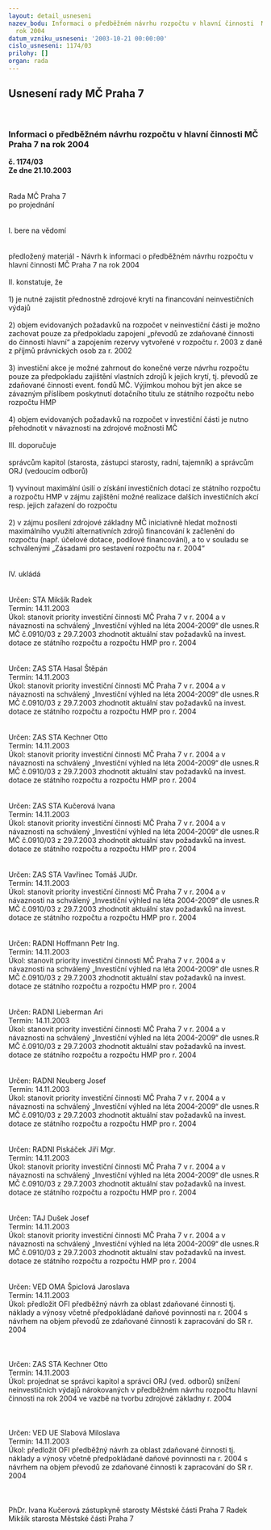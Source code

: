 ```yaml
---
layout: detail_usneseni
nazev_bodu: Informaci o předběžném návrhu rozpočtu v hlavní činnosti  MČ Praha 7 na
  rok 2004
datum_vzniku_usneseni: '2003-10-21 00:00:00'
cislo_usneseni: 1174/03
prilohy: []
organ: rada
---
```

<div id="ucUsn_pList" class="usn">
	<span><h2>Usnesení rady MČ Praha 7 </h2>
<br></span><div class="standBody">
<span><h3>Informaci o předběžném návrhu rozpočtu v hlavní činnosti  MČ Praha 7 na rok 2004</h3></span><div class="center">
		<strong>č. 1174/03</strong><br>
	</div>
<div class="center">
		<strong>Ze dne 21.10.2003</strong><br><br>
	</div>
<br>Rada MČ Praha 7<br>po projednání<br><br><br>I.	bere na vědomí<br><br> <br>předložený materiál - Návrh k informaci o předběžném návrhu rozpočtu v hlavní činnosti MČ Praha 7 na rok 2004<br><br>II.	konstatuje, že <br><br>1) je nutné zajistit přednostně zdrojové krytí na financování neinvestičních výdajů<br><br>2) objem evidovaných požadavků na rozpočet v neinvestiční části je možno zachovat pouze za předpokladu zapojení  „převodů ze zdaňované činnosti do činnosti hlavní“ a zapojením rezervy vytvořené v rozpočtu r. 2003  z daně z příjmů právnických osob za r. 2002<br><br>3) investiční akce je možné zahrnout do konečné verze návrhu rozpočtu pouze za předpokladu zajištění vlastních zdrojů k jejich krytí, tj. převodů ze zdaňované činnosti event. fondů MČ. Výjimkou mohou být jen akce se závazným příslibem poskytnutí dotačního titulu ze státního rozpočtu nebo rozpočtu HMP<br><br>4) objem evidovaných požadavků na rozpočet v investiční části je nutno přehodnotit v návaznosti na zdrojové možnosti MČ <br><br>III.	doporučuje<br><br>správcům kapitol (starosta, zástupci starosty, radní, tajemník) a správcům ORJ (vedoucím  odborů)<br><br>1) vyvinout maximální úsilí o získání investičních dotací ze státního rozpočtu a rozpočtu HMP v zájmu zajištění možné realizace dalších investičních akcí resp. jejich zařazení do rozpočtu <br><br>2) v zájmu posílení zdrojové základny MČ iniciativně hledat možnosti maximálního využití alternativních zdrojů financování k začlenění do rozpočtu (např. účelové dotace, podílové financování), a to v souladu se schválenými „Zásadami pro sestavení rozpočtu na r. 2004“<br><br><br>IV.	ukládá <br><br> <br>Určen:	STA Mikšík Radek<br>Termín: 14.11.2003<br>Úkol:	stanovit priority investiční  činnosti MČ Praha 7 v r. 2004 a v návaznosti na schválený „Investiční výhled na léta 2004-2009“ dle usnes.R MČ č.0910/03 z 29.7.2003 zhodnotit aktuální stav požadavků na invest. dotace ze státního  rozpočtu  a rozpočtu  HMP pro r. 2004<br> <br> <br>Určen:	ZAS STA Hasal Štěpán<br>Termín: 14.11.2003<br>Úkol:	stanovit priority investiční  činnosti MČ Praha 7 v r. 2004 a v návaznosti na schválený „Investiční výhled na léta 2004-2009“ dle usnes.R MČ č.0910/03 z 29.7.2003 zhodnotit aktuální stav požadavků na invest. dotace ze státního  rozpočtu  a rozpočtu  HMP pro r. 2004<br> <br> <br>Určen:	ZAS STA Kechner Otto<br>Termín: 14.11.2003<br>Úkol:	stanovit priority investiční  činnosti MČ Praha 7 v r. 2004 a v návaznosti na schválený „Investiční výhled na léta 2004-2009“ dle usnes.R MČ č.0910/03 z 29.7.2003 zhodnotit aktuální stav požadavků na invest. dotace ze státního  rozpočtu  a rozpočtu  HMP pro r. 2004<br> <br> <br>Určen:	ZAS STA Kučerová Ivana<br>Termín: 14.11.2003<br>Úkol:	stanovit priority investiční  činnosti MČ Praha 7 v r. 2004 a v návaznosti na schválený „Investiční výhled na léta 2004-2009“ dle usnes.R MČ č.0910/03 z 29.7.2003 zhodnotit aktuální stav požadavků na invest. dotace ze státního  rozpočtu  a rozpočtu  HMP pro r. 2004<br> <br> <br>Určen:	ZAS STA Vavřinec Tomáš JUDr.<br>Termín: 14.11.2003<br>Úkol:	stanovit priority investiční  činnosti MČ Praha 7 v r. 2004 a v návaznosti na schválený „Investiční výhled na léta 2004-2009“ dle usnes.R MČ č.0910/03 z 29.7.2003 zhodnotit aktuální stav požadavků na invest. dotace ze státního  rozpočtu  a rozpočtu  HMP pro r. 2004<br> <br> <br>Určen:	RADNI Hoffmann Petr Ing.<br>Termín: 14.11.2003<br>Úkol:	stanovit priority investiční  činnosti MČ Praha 7 v r. 2004 a v návaznosti na schválený „Investiční výhled na léta 2004-2009“ dle usnes.R MČ č.0910/03 z 29.7.2003 zhodnotit aktuální stav požadavků na invest. dotace ze státního  rozpočtu  a rozpočtu  HMP pro r. 2004<br> <br> <br>Určen:	RADNI Lieberman Ari<br>Termín: 14.11.2003<br>Úkol:	stanovit priority investiční  činnosti MČ Praha 7 v r. 2004 a v návaznosti na schválený „Investiční výhled na léta 2004-2009“ dle usnes.R MČ č.0910/03 z 29.7.2003 zhodnotit aktuální stav požadavků na invest. dotace ze státního  rozpočtu  a rozpočtu  HMP pro r. 2004<br> <br> <br>Určen:	RADNI Neuberg Josef<br>Termín: 14.11.2003<br>Úkol:	stanovit priority investiční  činnosti MČ Praha 7 v r. 2004 a v návaznosti na schválený „Investiční výhled na léta 2004-2009“ dle usnes.R MČ č.0910/03 z 29.7.2003 zhodnotit aktuální stav požadavků na invest. dotace ze státního  rozpočtu  a rozpočtu  HMP pro r. 2004<br> <br> <br>Určen:	RADNI Piskáček Jiří Mgr.<br>Termín: 14.11.2003<br>Úkol:	stanovit priority investiční  činnosti MČ Praha 7 v r. 2004 a v návaznosti na schválený „Investiční výhled na léta 2004-2009“ dle usnes.R MČ č.0910/03 z 29.7.2003 zhodnotit aktuální stav požadavků na invest. dotace ze státního  rozpočtu  a rozpočtu  HMP pro r. 2004<br> <br> <br>Určen:	TAJ Dušek Josef<br>Termín: 14.11.2003<br>Úkol:	stanovit priority investiční  činnosti MČ Praha 7 v r. 2004 a v návaznosti na schválený „Investiční výhled na léta 2004-2009“ dle usnes.R MČ č.0910/03 z 29.7.2003 zhodnotit aktuální stav požadavků na invest. dotace ze státního  rozpočtu  a rozpočtu  HMP pro r. 2004<br> <br> <br>Určen:	VED OMA Špiclová Jaroslava<br>Termín: 14.11.2003<br>Úkol:	předložit OFI předběžný návrh za oblast zdaňované činnosti tj.  náklady a výnosy včetně předpokládané daňové povinnosti na r. 2004 s návrhem na objem převodů ze zdaňované činnosti k zapracování do SR r. 2004<br> <br><br><br>Určen:	ZAS STA Kechner Otto<br>Termín: 14.11.2003<br>Úkol:	projednat se správci kapitol a správci ORJ (ved. odborů) snížení neinvestičních výdajů nárokovaných v předběžném návrhu rozpočtu hlavní činnosti na rok 2004 ve vazbě na tvorbu zdrojové základny r. 2004<br> <br><br><br>Určen:	VED UE Slabová Miloslava<br>Termín: 14.11.2003<br>Úkol:	předložit OFI předběžný návrh za oblast zdaňované činnosti tj.  náklady a výnosy včetně předpokládané daňové povinnosti na r. 2004 s návrhem na objem převodů ze zdaňované činnosti k zapracování do SR r. 2004<br> <br> <br>	<br>PhDr. Ivana Kučerová zástupkyně starosty Městské části Praha 7	 Radek Mikšík starosta Městské části Praha 7<br>	<br><br>
</div>
</div>